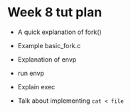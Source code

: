 # Week 8 tut plan

* A quick explanation of fork() 
* Example basic\_fork.c

* Explanation of envp
* run envp

* Explain exec

* Talk about implementing `cat < file`

